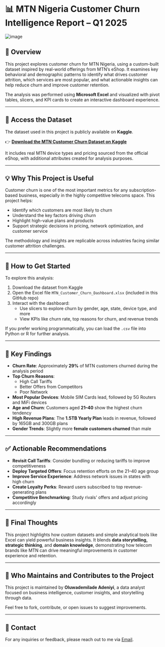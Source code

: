 # 📊 MTN Nigeria Customer Churn Intelligence Report – Q1 2025


![image](https://github.com/user-attachments/assets/f55a0e26-3aff-4de8-91ce-f43dfe8bcc64)


## 🧭 Overview

This project explores customer churn for MTN Nigeria, using a custom-built dataset inspired by real-world offerings from MTN’s eShop. It examines key behavioral and demographic patterns to identify what drives customer attrition, which services are most popular, and what actionable insights can help reduce churn and improve customer retention.

The analysis was performed using **Microsoft Excel** and visualized with pivot tables, slicers, and KPI cards to create an interactive dashboard experience.

---

## 📂 Access the Dataset

The dataset used in this project is publicly available on **Kaggle**.

👉 [**Download the MTN Customer Churn Dataset on Kaggle**](https://www.kaggle.com/datasets/oluwademiladeadeniyi/mtn-nigeria-customer-churn)

It includes real MTN device types and pricing sourced from the official eShop, with additional attributes created for analysis purposes.

---

## 💡 Why This Project is Useful

Customer churn is one of the most important metrics for any subscription-based business, especially in the highly competitive telecoms space. This project helps:

- Identify which customers are most likely to churn  
- Understand the key factors driving churn  
- Highlight high-value plans and products  
- Support strategic decisions in pricing, network optimization, and customer service  

The methodology and insights are replicable across industries facing similar customer attrition challenges.

---

## 🚀 How to Get Started

To explore this analysis:

1. Download the dataset from Kaggle  
2. Open the Excel file `MTN_Customer_Churn_Dashboard.xlsx` (included in this GitHub repo)  
3. Interact with the dashboard:
   - Use slicers to explore churn by gender, age, state, device type, and more  
   - View KPIs like churn rate, top reasons for churn, and revenue trends  

If you prefer working programmatically, you can load the `.csv` file into Python or R for further analysis.

---

## 📌 Key Findings

- **Churn Rate**: Approximately **29%** of MTN customers churned during the analysis period  
- **Top Churn Reasons**:
  - High Call Tariffs  
  - Better Offers from Competitors  
  - Poor Network  
- **Most Popular Devices**: Mobile SIM Cards lead, followed by 5G Routers and MiFi devices  
- **Age and Churn**: Customers aged **21–40** show the highest churn tendency  
- **High Revenue Plans**: The **1.5TB Yearly Plan** leads in revenue, followed by 165GB and 300GB plans  
- **Gender Trends**: Slightly more **female customers churned** than male  

---

## ✅ Actionable Recommendations

- **Revisit Call Tariffs**: Consider bundling or reducing tariffs to improve competitiveness  
- **Deploy Targeted Offers**: Focus retention efforts on the 21–40 age group  
- **Improve Service Experience**: Address network issues in states with high churn  
- **Create Loyalty Perks**: Reward users subscribed to top revenue-generating plans  
- **Competitive Benchmarking**: Study rivals' offers and adjust pricing accordingly  

---

## 🎯 Final Thoughts

This project highlights how custom datasets and simple analytical tools like Excel can yield powerful business insights. It blends **data storytelling, strategic thinking**, and **domain knowledge**, demonstrating how telecom brands like MTN can drive meaningful improvements in customer experience and retention.

---

## 👥 Who Maintains and Contributes to the Project

This project is maintained by **Oluwademilade Adeniyi**, a data analyst focused on business intelligence, customer insights, and storytelling through data.

Feel free to fork, contribute, or open issues to suggest improvements.

---

## 💬 Contact

For any inquiries or feedback, please reach out to me via [Email](mailto:adeniyioluwademilade@gmail.com).
